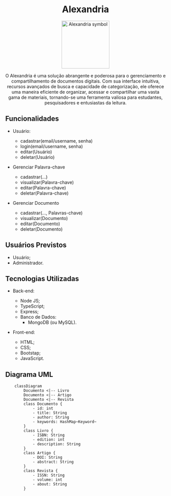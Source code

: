 # <h1 style="text-align:center">Alexandria</h1>

<div style="text-align:center">  
    <img src="AlexandriaSymbol.png" alt="Alexandria symbol" width="150" height="150">
    <p>
        O Alexandria é uma solução abrangente e poderosa para o gerenciamento e compartilhamento de documentos digitais. Com sua interface intuitiva, recursos avançados de busca e capacidade de categorização, ele oferece uma maneira eficiente de organizar, acessar e compartilhar uma vasta gama de materiais, tornando-se uma ferramenta valiosa para estudantes, pesquisadores e entusiastas da leitura.
    </p>
</div>

## Funcionalidades

- Usuário:
    - cadastrar(email/username, senha)
    - login(email/username, senha)
    - editar(Usuário)
    - deletar(Usuário)

- Gerenciar Palavra-chave
    - cadastrar(...)
    - visualizar(Palavra-chave)
    - editar(Palavra-chave)
    - deletar(Palavra-chave)
    
- Gerenciar Documento
    - cadastrar(..., Palavras-chave)
    - visualizar(Documento)
    - editar(Documento)
    - deletar(Documento)

## Usuários Previstos
- Usuário;
- Administrador.


## Tecnologias Utilizadas

- Back-end:
    - Node JS;
    - TypeScript;
    - Express;
    - Banco de Dados:
        - MongoDB (ou MySQL).

- Front-end:
    - HTML;
    - CSS;
    - Bootstap;
    - JavaScript.

## Diagrama UML

```mermaid
    classDiagram
        Documento <|-- Livro
        Documento <|-- Artigo
        Documento <|-- Revista
        class Documento {
            - id: int
            - title: String
            - author: String
            - keywords: HashMap~Keyword~
        }
        class Livro {
            - ISBN: String
            - edition: int
            - description: String
        }
        class Artigo {
            - DOI: String
            - abstract: String
        }
        class Revista {
            - ISSN: String
            - volume: int
            - about: String
        }

```